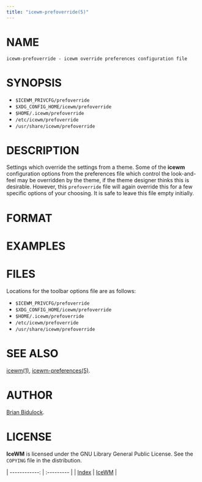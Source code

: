 ```yaml
---
title: "icewm-prefoverride(5)"
---
```

# NAME

    icewm-prefoverride - icewm override preferences configuration file

# SYNOPSIS

- `$ICEWM_PRIVCFG/prefoverride`
- `$XDG_CONFIG_HOME/icewm/prefoverride`
- `$HOME/.icewm/prefoverride`
- `/etc/icewm/prefoverride`
- `/usr/share/icewm/prefoverride`

# DESCRIPTION

Settings which override the settings from a theme.  Some of the **icewm**
configuration options from the preferences file which control the
look-and-feel may be overridden by the theme, if the theme designer
thinks this is desirable.  However, this `prefoverride` file will again
override this for a few specific options of your choosing.  It is safe
to leave this file empty initially.

# FORMAT

# EXAMPLES

# FILES

Locations for the toolbar options file are as follows:

- `$ICEWM_PRIVCFG/prefoverride`
- `$XDG_CONFIG_HOME/icewm/prefoverride`
- `$HOME/.icewm/prefoverride`
- `/etc/icewm/prefoverride`
- `/usr/share/icewm/prefoverride`

# SEE ALSO

[icewm(1)](icewm.md),
[icewm-preferences(5)](icewm-preferences.md).

# AUTHOR

[Brian Bidulock](mailto:bidulock@openss7.org).

# LICENSE

**IceWM** is licensed under the GNU Library General Public License.
See the `COPYING` file in the distribution.

| ------------: | :--------- |
| [Index](/man) | [IceWM](/) |
